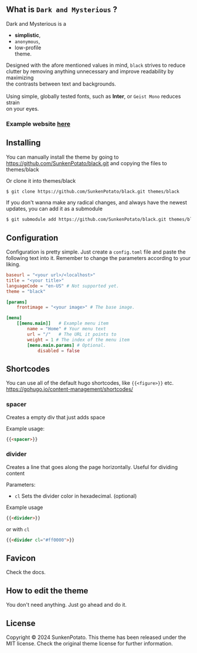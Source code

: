 ## What is `Dark and Mysterious` ?

Dark and Mysterious is a 
* **simplistic**,
* `anonymous`, 
* low-profile \
theme. 


Designed with the afore mentioned values in mind, `black` strives to reduce \
clutter by removing anything unnecessary and improve readability by maximizing \
the contrasts between text and backgrounds. \
\
Using simple, globally tested fonts, such as **Inter**, or `Geist Mono` reduces strain \
on your eyes. 

### Example website [here](https://sunkenpotato.com)

## Installing


You can manually install the theme by going to https://github.com/SunkenPotato/black.git and copying the files to themes/black

Or clone it into themes/black

```bash
$ git clone https://github.com/SunkenPotato/black.git themes/black
```

If you don't wanna make any radical changes, and always have the newest updates, you can add it as a submodule

```bash
$ git submodule add https://github.com/SunkenPotato/black.git themes/black
```

## Configuration

Configuration is pretty simple. Just create a `config.toml` file and paste the following text into it. Remember to change the parameters according to your liking.

```toml
baseurl = "<your url>/<localhost>"
title = "<your title>"
languageCode = "en-US" # Not supported yet.
theme = "black"

[params]
    frontimage = "<your image>" # The base image.

[menu]
    [[menu.main]]   # Example menu item
        name = "Home" # Your menu text
        url = "/"   # The URL it points to
        weight = 1 # The index of the menu item
        [menu.main.params] # Optional.
            disabled = false
```

## Shortcodes
You can use all of the default hugo shortcodes, like `{{<figure>}}` etc. https://gohugo.io/content-management/shortcodes/

### spacer
Creates a empty div that just adds space

Example usage:
```html
{{<spacer>}}
```

### divider
Creates a line that goes along the page horizontally. Useful for dividing content

Parameters:
* `cl` Sets the divider color in hexadecimal. (optional)

Example usage
```html
{{<divider>}}
```
or with `cl`
```html
{{<divider cl="#ff0000">}} 
```


## Favicon
Check the docs.

## How to edit the theme
You don't need anything. Just go ahead and do it.

## License
Copyright © 2024 SunkenPotato.
This theme has been released under the MIT license. Check the original theme license for further information.
